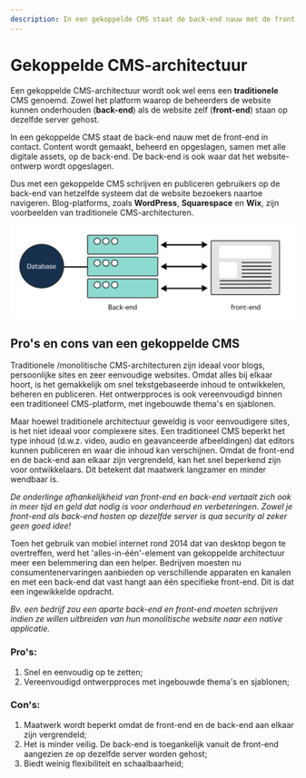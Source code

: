 ```yaml
---
description: In een gekoppelde CMS staat de back-end nauw met de front-end in contact.
---
```


# Gekoppelde CMS-architectuur

Een gekoppelde CMS-architectuur wordt ook wel eens een **traditionele** CMS genoemd. Zowel het platform waarop de beheerders de website kunnen onderhouden \(**back-end**\) als de website zelf \(**front-end**\) staan op dezelfde server gehost.

In een gekoppelde CMS staat de back-end nauw met de front-end in contact. Content wordt gemaakt, beheerd en opgeslagen, samen met alle digitale assets, op de back-end. De back-end is ook waar dat het website-ontwerp wordt opgeslagen.

Dus met een gekoppelde CMS schrijven en publiceren gebruikers op de back-end van hetzelfde systeem dat de website bezoekers naartoe navigeren. Blog-platforms, zoals **WordPress**, **Squarespace** en **Wix**, zijn voorbeelden van traditionele CMS-architecturen.

![Traditioneel / gekoppelde CMS-Architectuur](../../.gitbook/assets/image%20%2855%29.png)

## Pro's en cons van een gekoppelde CMS

Traditionele /monolitische CMS-architecturen zijn ideaal voor blogs, persoonlijke sites en zeer eenvoudige websites. Omdat alles bij elkaar hoort, is het gemakkelijk om snel tekstgebaseerde inhoud te ontwikkelen, beheren en publiceren. Het ontwerpproces is ook vereenvoudigd binnen een traditioneel CMS-platform, met ingebouwde thema's en sjablonen.

Maar hoewel traditionele architectuur geweldig is voor eenvoudigere sites, is het niet ideaal voor complexere sites. Een traditioneel CMS beperkt het type inhoud \(d.w.z. video, audio en geavanceerde afbeeldingen\) dat editors kunnen publiceren en waar die inhoud kan verschijnen. Omdat de front-end en de back-end aan elkaar zijn vergrendeld, kan het snel beperkend zijn voor ontwikkelaars. Dit betekent dat maatwerk langzamer en minder wendbaar is.

_De onderlinge afhankelijkheid van front-end en back-end vertaalt zich ook in meer tijd en geld dat nodig is voor onderhoud en verbeteringen. Zowel je front-end als back-end hosten op dezelfde server is qua security al zeker geen goed idee!_

Toen het gebruik van mobiel internet rond 2014 dat van desktop begon te overtreffen, werd het 'alles-in-één'-element van gekoppelde architectuur meer een belemmering dan een helper. Bedrijven moesten nu consumentenervaringen aanbieden op verschillende apparaten en kanalen en met een back-end dat vast hangt aan één specifieke front-end. Dit is dat een ingewikkelde opdracht.

_Bv. een bedrijf zou een aparte back-end en front-end moeten schrijven indien ze willen uitbreiden van hun monolitische website naar een native applicatie._

### **Pro's:**

1. Snel en eenvoudig op te zetten;
2. Vereenvoudigd ontwerpproces met ingebouwde thema's en sjablonen;

### **Con's:**

1. Maatwerk wordt beperkt omdat de front-end en de back-end aan elkaar zijn vergrendeld;
2. Het is minder veilig. De back-end is toegankelijk vanuit de front-end aangezien ze op dezelfde server worden gehost;
3. Biedt weinig flexibiliteit en schaalbaarheid;

